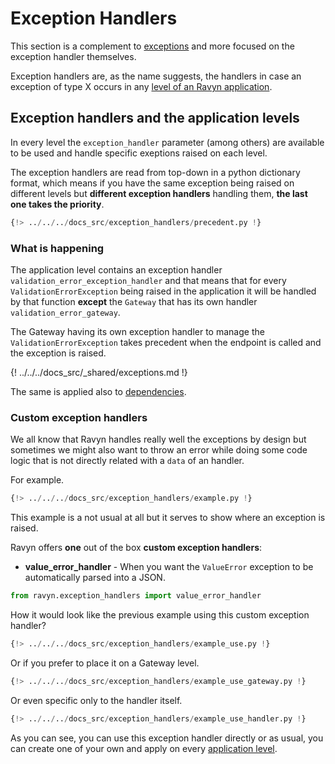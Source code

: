 # Exception Handlers

This section is a complement to [exceptions](./exceptions.md) and more focused on the exception handler themselves.

Exception handlers are, as the name suggests, the handlers in case an exception of type X occurs in any
[level of an Ravyn application](./application/levels.md).

## Exception handlers and the application levels

In every level the `exception_handler` parameter (among others) are available to be used and handle specific exeptions
raised on each level.

The exception handlers are read from top-down in a python dictionary format, which means if you have the same exception
being raised on different levels but **different exception handlers** handling them,
**the last one takes the priority**.

```python hl_lines="15 31 59-61 66-68"
{!> ../../../docs_src/exception_handlers/precedent.py !}
```

### What is happening

The application level contains an exception handler `validation_error_exception_handler` and that means that for
every `ValidationErrorException` being raised in the application it will be handled by that function **except** the
`Gateway` that has its own handler `validation_error_gateway`.

The Gateway having its own exception handler to manage the `ValidationErrorException` takes precedent when the
endpoint is called and the exception is raised.

{! ../../../docs_src/_shared/exceptions.md !}

The same is applied also to [dependencies](./dependencies.md).


### Custom exception handlers

We all know that Ravyn handles really well the exceptions by design but sometimes we might also
want to throw an error while doing some code logic that is not directly related with a `data` of
an handler.

For example.

```python
{!> ../../../docs_src/exception_handlers/example.py !}
```

This example is a not usual at all but it serves to show where an exception is raised.

Ravyn offers **one** out of the box **custom exception handlers**:

* **value_error_handler** - When you want the `ValueError` exception to be automatically parsed
into a JSON.

```python
from ravyn.exception_handlers import value_error_handler
```

How it would look like the previous example using this custom exception handler?

```python hl_lines="21-23"
{!> ../../../docs_src/exception_handlers/example_use.py !}
```

Or if you prefer to place it on a Gateway level.

```python hl_lines="22-25"
{!> ../../../docs_src/exception_handlers/example_use_gateway.py !}
```

Or even specific only to the handler itself.

```python hl_lines="14-16"
{!> ../../../docs_src/exception_handlers/example_use_handler.py !}
```

As you can see, you can use this exception handler directly or as usual, you can create one of
your own and apply on every [application level](./application/levels.md).
